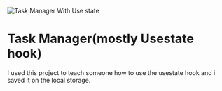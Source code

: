 ![Task Manager With Use state](https://user-images.githubusercontent.com/81533820/210276781-ab69d4be-bbc0-4230-8c2f-af18a182c6c8.png)
<h1>Task Manager(mostly Usestate hook)</h1>
<p>I used this project to teach someone how to use the usestate hook and i saved it on the local storage. </p>
